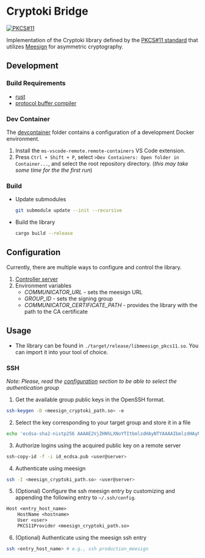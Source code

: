 # Cryptoki Bridge

[![PKCS#11](https://github.com/KristianMika/cryptoki-bridge/actions/workflows/pkcs11.yaml/badge.svg)](https://github.com/KristianMika/cryptoki-bridge/actions/workflows/pkcs11.yaml)

Implementation of the Cryptoki library defined by the [PKCS#11 standard](https://docs.oasis-open.org/pkcs11/pkcs11-profiles/v3.0/os/pkcs11-profiles-v3.0-os.html) that utilizes [Meesign](https://meesign.crocs.fi.muni.cz/) for asymmetric cryptography.

## Development

### Build Requirements

- [rust](https://www.rust-lang.org/tools/install)
- [protocol buffer compiler](https://grpc.io/docs/protoc-installation/)

### Dev Container

The [devcontainer](./.devcontainer) folder contains a configuration of a development Docker environment.

1. Install the `ms-vscode-remote.remote-containers` VS Code extension.
2. Press `Ctrl + Shift + P`, select `>Dev Containers: Open folder in Container...`, and select the root repository directory. (_this may take some time for the the first run_)

### Build

- Update submodules

  ```bash
  git submodule update --init --recursive
  ```

- Build the library

  ```bash
  cargo build --release
  ```

## Configuration

Currently, there are multiple ways to configure and control the library.

1. [Controller server](https://github.com/KristianMika/bridge-controller)
2. Environment variables
   - _COMMUNICATOR_URL_ - sets the meesign URL
   - _GROUP_ID_ - sets the signing group
   - _COMMUNICATOR_CERTIFICATE_PATH_ - provides the library with the path to the CA certificate

## Usage

- The library can be found in `./target/release/libmeesign_pkcs11.so`. You can import it into your tool of choice.

### SSH

_Note: Please, read the [configuration](#configuration) section to be able to select the authentication group_

1. Get the available group public keys in the OpenSSH format.

```bash
ssh-keygen -D <meesign_cryptoki_path.so> -e
```

2. Select the key corresponding to your target group and store it in a file

```bash
echo 'ecdsa-sha2-nistp256 AAAAE2VjZHNhLXNoYTItbmlzdHAyNTYAAAAIbmlzdHAyNTYAAABBBBdg292CUPY0xjjLziR6wkHlPP0yKRF8DYjxMllkphQozXth+Eo12t5vuia8GELe3OFECEeb+Ou34yYL07I2afQ= meesign' > id_ecdsa.pub
```

3. Authorize logins using the acquired public key on a remote server

```bash
ssh-copy-id -f -i id_ecdsa.pub <user@server>
```

4. Authenticate using meesign

```bash
ssh -I <meesign_cryptoki_path.so> <user@server>
```

5. (Optional) Configure the ssh meesign entry by customizing and appending the following entry to `~/.ssh/config`.

```txt
Host <entry_host_name>
    HostName <hostname>
    User <user>
    PKCS11Provider <meesign_cryptoki_path.so>
```

6. (Optional) Authenticate using the meesign ssh entry

```bash
ssh <entry_host_name> # e.g., ssh production_meesign
```
